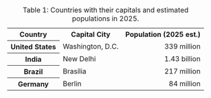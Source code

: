 <table>
  <caption>Table 1: Countries with their capitals and estimated populations in 2025.</caption>
  <tr>
    <th>Country</th>
    <th>Capital City</th>
    <th style="text-align:right;">Population (2025 est.)</th>
  </tr>
  <tr>
    <th>United States</th>
    <td>Washington, D.C.</td>
    <td style="text-align:right;">339 million</td>
  </tr>
  <tr>
    <th>India</th>
    <td>New Delhi</td>
    <td style="text-align:right;">1.43 billion</td>
  </tr>
  <tr>
    <th>Brazil</th>
    <td>Brasília</td>
    <td style="text-align:right;">217 million</td>
  </tr>
  <tr>
    <th>Germany</th>
    <td>Berlin</td>
    <td style="text-align:right;">84 million</td>
  </tr>
</table>
